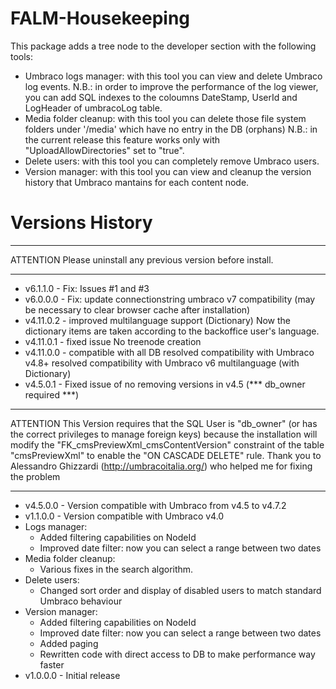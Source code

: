 FALM-Housekeeping
=================
This package adds a tree node to the developer section with the following tools:
- Umbraco logs manager: with this tool you can view and delete Umbraco log events.
N.B.: in order to improve the performance of the log viewer, you can add SQL indexes to the coloumns DateStamp, UserId and LogHeader of umbracoLog table.
- Media folder cleanup: with this tool you can delete those file system folders under '/media' which have no entry in the DB (orphans)
N.B.: in the current release this feature works only with "UploadAllowDirectories" set to "true".
- Delete users: with this tool you can completely remove Umbraco users.
- Version manager: with this tool you can view and cleanup the version history that Umbraco mantains for each content node.

Versions History
=================
********************************************************************************************************************
ATTENTION
Please uninstall any previous version before install.
********************************************************************************************************************
- v6.1.1.0 - Fix: Issues #1 and #3
- v6.0.0.0 - Fix: 
update connectionstring
umbraco v7 compatibility (may be necessary to clear browser cache after installation)
- v4.11.0.2 - improved multilanguage support (Dictionary)
Now the dictionary items are taken according to the backoffice user's language.
- v4.11.0.1 - fixed issue
No treenode creation
- v4.11.0.0 - compatible with all DB
resolved compatibility with Umbraco v4.8+ 
resolved compatibility with Umbraco v6
multilanguage (with Dictionary)
- v4.5.0.1 - Fixed issue of no removing versions in v4.5 (*** db_owner required ***)
********************************************************************************************************************
ATTENTION
This Version requires that the SQL User is "db_owner" (or has the correct privileges to manage foreign keys) because the installation will modify the "FK_cmsPreviewXml_cmsContentVersion" constraint of the table "cmsPreviewXml" to enable the "ON CASCADE DELETE" rule.
Thank you to Alessandro Ghizzardi (http://umbracoitalia.org/) who helped me for fixing the problem
********************************************************************************************************************
- v4.5.0.0 - Version compatible with Umbraco from v4.5 to v4.7.2
- v1.1.0.0 - Version compatible with Umbraco v4.0 
- Logs manager: 
     - Added filtering capabilities on NodeId
     - Improved date filter: now you can select a range between two dates
- Media folder cleanup:
     - Various fixes in the search algorithm.
- Delete users:
     - Changed sort order and display of disabled users to match standard Umbraco behaviour
- Version manager:
     - Added filtering capabilities on NodeId
     - Improved date filter: now you can select a range between two dates
     - Added paging
     - Rewritten code with direct access to DB to make performance way faster
- v1.0.0.0 - Initial release
